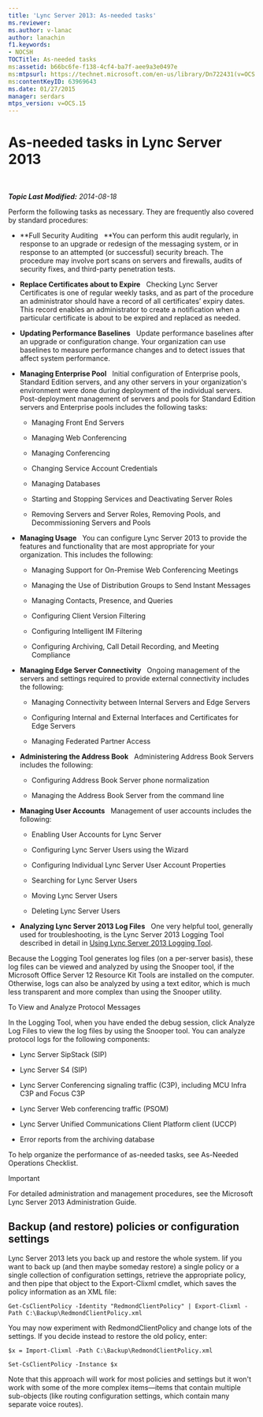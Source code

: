 ```yaml
---
title: 'Lync Server 2013: As-needed tasks'
ms.reviewer: 
ms.author: v-lanac
author: lanachin
f1.keywords:
- NOCSH
TOCTitle: As-needed tasks
ms:assetid: b66bc6fe-f138-4cf4-ba7f-aee9a3e0497e
ms:mtpsurl: https://technet.microsoft.com/en-us/library/Dn722431(v=OCS.15)
ms:contentKeyID: 63969643
ms.date: 01/27/2015
manager: serdars
mtps_version: v=OCS.15
---
```


<div data-xmlns="http://www.w3.org/1999/xhtml">

<div class="topic" data-xmlns="http://www.w3.org/1999/xhtml" data-msxsl="urn:schemas-microsoft-com:xslt" data-cs="http://msdn.microsoft.com/">

<div data-asp="http://msdn2.microsoft.com/asp">

# As-needed tasks in Lync Server 2013

</div>

<div id="mainSection">

<div id="mainBody">

<span> </span>

_**Topic Last Modified:** 2014-08-18_

Perform the following tasks as necessary. They are frequently also covered by standard procedures:

  - **Full Security Auditing   **You can perform this audit regularly, in response to an upgrade or redesign of the messaging system, or in response to an attempted (or successful) security breach. The procedure may involve port scans on servers and firewalls, audits of security fixes, and third-party penetration tests.

  - **Replace Certificates about to Expire**   Checking Lync Server Certificates is one of regular weekly tasks, and as part of the procedure an administrator should have a record of all certificates’ expiry dates. This record enables an administrator to create a notification when a particular certificate is about to be expired and replaced as needed.

  - **Updating Performance Baselines**   Update performance baselines after an upgrade or configuration change. Your organization can use baselines to measure performance changes and to detect issues that affect system performance.

  - **Managing Enterprise Pool**   Initial configuration of Enterprise pools, Standard Edition servers, and any other servers in your organization's environment were done during deployment of the individual servers. Post-deployment management of servers and pools for Standard Edition servers and Enterprise pools includes the following tasks:
    
      - Managing Front End Servers
    
      - Managing Web Conferencing
    
      - Managing Conferencing
    
      - Changing Service Account Credentials
    
      - Managing Databases
    
      - Starting and Stopping Services and Deactivating Server Roles
    
      - Removing Servers and Server Roles, Removing Pools, and Decommissioning Servers and Pools

  - **Managing Usage**   You can configure Lync Server 2013 to provide the features and functionality that are most appropriate for your organization. This includes the following:
    
      - Managing Support for On-Premise Web Conferencing Meetings
    
      - Managing the Use of Distribution Groups to Send Instant Messages
    
      - Managing Contacts, Presence, and Queries
    
      - Configuring Client Version Filtering
    
      - Configuring Intelligent IM Filtering
    
      - Configuring Archiving, Call Detail Recording, and Meeting Compliance

  - **Managing Edge Server Connectivity**   Ongoing management of the servers and settings required to provide external connectivity includes the following:
    
      - Managing Connectivity between Internal Servers and Edge Servers
    
      - Configuring Internal and External Interfaces and Certificates for Edge Servers
    
      - Managing Federated Partner Access

  - **Administering the Address Book**   Administering Address Book Servers includes the following:
    
      - Configuring Address Book Server phone normalization
    
      - Managing the Address Book Server from the command line

  - **Managing User Accounts**   Management of user accounts includes the following:
    
      - Enabling User Accounts for Lync Server
    
      - Configuring Lync Server Users using the Wizard
    
      - Configuring Individual Lync Server User Account Properties
    
      - Searching for Lync Server Users
    
      - Moving Lync Server Users
    
      - Deleting Lync Server Users

  - **Analyzing Lync Server 2013 Log Files**   One very helpful tool, generally used for troubleshooting, is the Lync Server 2013 Logging Tool described in detail in [Using Lync Server 2013 Logging Tool](https://technet.microsoft.com/library/gg558599.aspx).

Because the Logging Tool generates log files (on a per-server basis), these log files can be viewed and analyzed by using the Snooper tool, if the Microsoft Office Server 12 Resource Kit Tools are installed on the computer. Otherwise, logs can also be analyzed by using a text editor, which is much less transparent and more complex than using the Snooper utility.

To View and Analyze Protocol Messages

In the Logging Tool, when you have ended the debug session, click Analyze Log Files to view the log files by using the Snooper tool. You can analyze protocol logs for the following components:

  - Lync Server SipStack (SIP)

  - Lync Server S4 (SIP)

  - Lync Server Conferencing signaling traffic (C3P), including MCU Infra C3P and Focus C3P

  - Lync Server Web conferencing traffic (PSOM)

  - Lync Server Unified Communications Client Platform client (UCCP)

  - Error reports from the archiving database

To help organize the performance of as-needed tasks, see As-Needed Operations Checklist.

<div>


> [!IMPORTANT]  
> For detailed administration and management procedures, see the Microsoft Lync Server 2013 Administration Guide.



</div>

<div>

## Backup (and restore) policies or configuration settings

Lync Server 2013 lets you back up and restore the whole system. Iif you want to back up (and then maybe someday restore) a single policy or a single collection of configuration settings, retrieve the appropriate policy, and then pipe that object to the Export-Clixml cmdlet, which saves the policy information as an XML file:

`Get-CsClientPolicy -Identity "RedmondClientPolicy" | Export-Clixml -Path C:\Backup\RedmondClientPolicy.xml`

You may now experiment with RedmondClientPolicy and change lots of the settings. If you decide instead to restore the old policy, enter:

`$x = Import-Clixml -Path C:\Backup\RedmondClientPolicy.xml`

`Set-CsClientPolicy -Instance $x`

Note that this approach will work for most policies and settings but it won't work with some of the more complex items—items that contain multiple sub-objects (like routing configuration settings, which contain many separate voice routes).

</div>

</div>

<span> </span>

</div>

</div>

</div>

